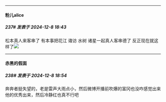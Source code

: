 ﻿
*****

####  粉儿alice  
##### 237#       发表于 2024-12-8 18:43

松本真人来客串了
有本事把花江 诹访 水树 诸星一起真人客串德了 反正现在就这样了<img src="https://static.saraba1st.com/image/smiley/face2017/049.png" referrerpolicy="no-referrer">


*****

####  赤黑的假面  
##### 238#       发表于 2024-12-8 18:54

奔奔者挺失望的，老是雷声大雨点小，然后微博开播前吹爆的富冈也没咋感觉出来他的优秀出来，然后冷静红也真不行吧

